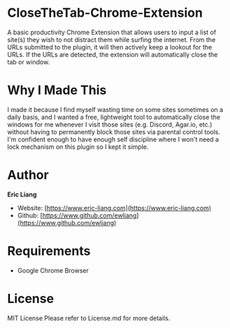 # CloseTheTab-Chrome-Extension
A basic productivity Chrome Extension that allows users to input a list of site(s) they wish to not distract them while surfing the internet. From the URLs submitted to the plugin, it will then actively keep a lookout for the URLs. If the URLs are detected, the extension will automatically close the tab or window.

# Why I Made This
I made it because I find myself wasting time on some sites sometimes on a daily basis, and I wanted a free, lightweight tool to automatically close the windows for me whenever I visit those sites (e.g. Discord, Agar.io, etc.) without having to permanently block those sites via parental control tools. I'm confident enough to have enough self discipline where I won't need a lock mechanism on this plugin so I kept it simple.

# Author
**Eric Liang**
- Website: [https://www.eric-liang.com](https://www.eric-liang.com)
- Github: [https://www.github.com/ewliang](https://www.github.com/ewliang)

# Requirements
- Google Chrome Browser

# License
MIT License
Please refer to License.md for more details.
